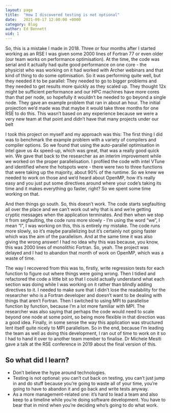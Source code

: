 ```yaml
---
layout: page
title:  "How I discovered testing is not optional"
date:   2021-09-17 12:00:00 +0000
category: Blog
author: Ed Bennett
uid: 1
---
```


So, this is a mistake I made in 2018. Three or four months after I started working as an RSE I was given some 2000 lines of Fortran 77 or even older (our team works on performance optimisation). At the time, the code was serial and it actually had quite good performance on one core - the physicist who was working on it had worked with Archer webinars and that kind of thing to do some optimisation. So it was performing quite well, but they needed it to be parallel: They needed to go to bigger problems and they needed to get results more quickly as they scaled up. They thought 12x might be sufficient performance and our HPC machines have more cores than that per node, so hopefully it wouldn’t be needed to go beyond a single node. They gave an example problem that ran in about an hour. The initial projection we’d made was that maybe it would take three months for one RSE to do this. This wasn’t based on any experience because we were a very new team at that point and didn’t have that many projects under our belt

I took this project on myself and my approach was this: The first thing I did was to benchmark the example problem with a variety of compilers and compiler options. So we found that using the auto-parallel optimisation in Intel gave us 4x speed-up, which was great, that was a really good quick win. We gave that back to the researcher as an interim improvement while we worked on the proper parallelisation. I profiled the code with intel VTune and identified where the hotspots were - there were two to three functions that were taking up the majority, about 90% of the runtime. So we knew we needed to work on those and we’d heard about OpenMP, how it’s really easy and you just put some directives around where your code’s taking its time and it makes everything go faster, right? So we spent some time working on that.

And then things go south. So, this doesn’t work. The code starts segfaulting all over the place and we can’t work out why that is and we’re getting cryptic messages when the application terminates. And then when we stop it from segfaulting, the code runs more slowly -  I’m using the word “we”, I mean “I”, I was working on this, this is entirely my mistake. The code runs more slowly, so it’s maybe parallelizing but it’s certainly not going faster which was the aim of the parallelism. And at the same time it was also giving the wrong answer! I had no idea why this was because, you know, this was 2000 lines of monolithic Fortran. So, yeah. The project was delayed and I had to abandon that month of work on OpenMP, which was a waste of time.

The way I recovered from this was to, firstly, write regression tests for each function to figure out where things were going wrong. Then I tidied and refactored the code a little bit so that I could actually understand what each section was doing while I was working on it rather than blindly adding directives to it. I needed to make sure that I didn’t lose the readability for the researcher who is a Fortran developer and doesn’t want to be dealing with things that aren’t Fortran. Then I switched to using MPI to parallelise function by function, because I’m a lot more familiar with MPI. The researcher was also saying that perhaps the code would need to scale beyond one node at some point, so being more flexible in that direction was a good idea. Finally, in some sense the way this application was structured lent itself quite nicely to MPI parallelism. So in the end, because I’m leading the team as well as doing this development, I ran out of time to work on it so I had to hand it over to another team member to finalise. Dr Michele Mesiti gave a talk at the RSE conference in 2019 about the final version of this.

## So what did I learn?
 * Don’t believe the hype around technologies.
 * Testing is not optional: you can’t cut back on testing, you can’t just jump in and do stuff because you’re going to waste all of your time, you’re going to have to abandon it and go back and write tests anyway.
 * As a more management-related one: it’s hard to lead a team and also keep to a timeline while you’re doing software development. You have to bear that in mind when you’re deciding who’s going to do what work.
